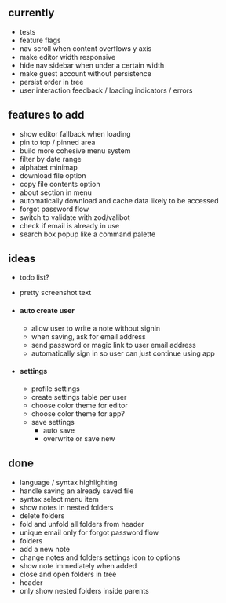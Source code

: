 ## currently

- tests
- feature flags
- nav scroll when content overflows y axis
- make editor width responsive
- hide nav sidebar when under a certain width
- make guest account without persistence
- persist order in tree
- user interaction feedback / loading indicators / errors

## features to add

- show editor fallback when loading
- pin to top / pinned area
- build more cohesive menu system
- filter by date range
- alphabet minimap
- download file option
- copy file contents option
- about section in menu
- automatically download and cache data likely to be accessed
- forgot password flow
- switch to validate with zod/valibot
- check if email is already in use
- search box popup like a command palette

## ideas

- todo list?
- pretty screenshot text

- #### auto create user

  - allow user to write a note without signin
  - when saving, ask for email address
  - send password or magic link to user email address
  - automatically sign in so user can just continue using app

- #### settings
  - profile settings
  - create settings table per user
  - choose color theme for editor
  - choose color theme for app?
  - save settings
    - auto save
    - overwrite or save new

## done

- language / syntax highlighting
- handle saving an already saved file
- syntax select menu item
- show notes in nested folders
- delete folders
- fold and unfold all folders from header
- unique email only for forgot password flow
- folders
- add a new note
- change notes and folders settings icon to options
- show note immediately when added
- close and open folders in tree
- header
- only show nested folders inside parents
